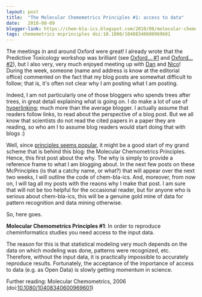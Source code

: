 ```yaml
---
layout: post
title:  "The Molecular Chemometrics Principles #1: access to data"
date:   2010-08-09
blogger-link: https://chem-bla-ics.blogspot.com/2010/08/molecular-chemometrics-principles-1.html
tags: chemometrics mcprinciples doi:10.1080/10408340600969601
---
```


The meetings in and around Oxford were great! I already wrote that the Predictive Toxicology workshop was brilliant
(see [Oxford... #1](http://chem-bla-ics.blogspot.com/2010/08/oxford.html) and
[Oxford... #2](http://chem-bla-ics.blogspot.com/2010/08/oxford-2.html)), but I also very, very much enjoyed meeting up
with [Dan](http://www.danhagon.me.uk/blog/) and [Nico](http://semanticscience.wordpress.com/)! During the week, someone
(name and address is know at the editorial office) commented on the fact that my blog posts are somewhat difficult
to follow; that is, it's often not clear why I am posting what I am posting.

Indeed, I am not particularly one of those bloggers who spends trees after trees, in great detail explaining what is going on.
I do make a lot of use of [hyperlinking](http://en.wikipedia.org/wiki/Hyperlink); much more than the average blogger. I
actually assume that readers follow links, to read about the perspective of a blog post. But we all know that scientists
do not read the cited papers in a paper they are reading, so who am I to assume blog readers would start doing that with blogs :)

Well, since [principles seems popular](http://chem-bla-ics.blogspot.com/2010/02/open-data-panton-principles.html), it might be
a good start of my grand scheme that is behind this blog: the Molecular Chemometrics Principles. Hence, this first post about
the why. The why is simply to provide a reference frame to what I am blogging about. In the next few posts on these
McPrinciples (is that a catchy name, or what?) that will appear over the next two weeks, I will outline the code of
chem-bla-ics. And, moreover, from now on, I will tag all my posts with the reaons why I make that post. I am sure that will
not be too helpful for the occasional reader, but for anyone who is serious about chem-bla-ics, this will be a genuine gold
mine of data for pattern recognition and data mining otherwise.

So, here goes.

**Molecular Chemometrics Principles #1**: In order to reproduce cheminformatics studies you need access to the input data.

The reason for this is that statistical modeling very much depends on the data on which modeling was done, patterns
were recognized, etc. Therefore, without the input data, it is practically impossible to accurately reproduce results.
Fortunately, the acceptance of the importance of access to data (e.g. as Open Data) is slowly getting momentum in
science.

Further reading: Molecular Chemometrics, 2006 (doi:[10.1080/10408340600969601](https://doi.org/10.1080/10408340600969601))
